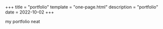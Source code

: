+++
title = "portfolio"
template = "one-page.html"
description = "portfolio"
date = 2022-10-02
+++

my portfolio neat
